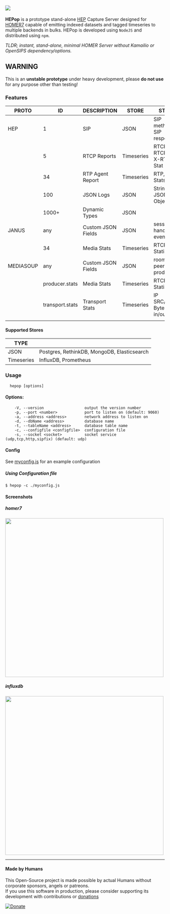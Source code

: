 
# <img src="https://user-images.githubusercontent.com/1423657/38167420-070b1a0c-3535-11e8-8d25-be0f38779b7b.png"/>

**HEPop** is a prototype stand-alone [HEP](https://github.com/sipcapture/hep) Capture Server designed for [HOMER7](https://github.com/sipcapture/homer) capable of emitting indexed datasets and tagged timeseries to multiple backends in bulks. HEPop is developed using `NodeJS` and distributed using `npm`.

*TLDR; instant, stand-alone, minimal HOMER Server without Kamailio or OpenSIPS dependency/options.*


## WARNING
This is an **unstable prototype** under heavy development, please **do not use** for any purpose other than testing!

### Features

| PROTO     | ID              | DESCRIPTION        | STORE      | STATS                        |
|-----------|-----------------|--------------------|------------|------------------------------|
| HEP       | 1               | SIP                | JSON       | SIP methods, SIP responses   |
|           | 5               | RTCP Reports       | Timeseries | RTCP, RTCPXR, X-RTP-Stat     |
|           | 34              | RTP Agent Report   | Timeseries | RTP, RTCP Stats              |
|           | 100             | JSON Logs          | JSON       | String, JSON Object          |
|           | 1000+           | Dynamic Types      | JSON       |                              |
| JANUS     | any             | Custom JSON Fields | JSON       | session_id, handle_id, event |
|           | 34              | Media Stats        | Timeseries | RTCP Statistics              |
| MEDIASOUP | any             | Custom JSON Fields | JSON       | roomId, peerName, producerId |
|           | producer.stats  | Media Stats        | Timeseries | RTCP Statistics              |
|           | transport.stats | Transport Stats    | Timeseries | IP SRC/DST, Bytes in/out     |
|           |                 |                    |            |                              |

#### Supported Stores
| TYPE       |               |
|------------|-----------------|
| JSON       | Postgres, RethinkDB, MongoDB, Elasticsearch |
| Timeseries | InfluxDB, Prometheus |

### Usage
```
  hepop [options]
```

#### Options:
```
    -V, --version                  output the version number
    -p, --port <number>            port to listen on (default: 9060)
    -a, --address <address>        network address to listen on
    -d, --dbName <address>         database name
    -t, --tableName <address>      database table name
    -c, --configfile <configfile>  configuration file
    -s, --socket <socket>          socket service (udp,tcp,http,sipfix) (default: udp)
```
#### Config
See [myconfig.js](https://github.com/sipcapture/HEPop/blob/master/myconfig.js) for an example configuration


##### Using Configuration file
```
$ hepop -c ./myconfig.js
```

#### Screenshots
##### homer7
<img src="https://user-images.githubusercontent.com/1423657/38173155-4f88f73e-35b9-11e8-86e1-d1d2e3013759.png" width=500/>

##### influxdb
<img src="https://user-images.githubusercontent.com/1423657/38167092-d89ebeb2-352f-11e8-8a67-7ada2fa1967e.png" width=500/>

----

#### Made by Humans
This Open-Source project is made possible by actual Humans without corporate sponsors, angels or patreons.<br>
If you use this software in production, please consider supporting its development with contributions or [donations](https://www.paypal.com/cgi-bin/webscr?cmd=_donations&business=donation%40sipcapture%2eorg&lc=US&item_name=SIPCAPTURE&no_note=0&currency_code=EUR&bn=PP%2dDonationsBF%3abtn_donateCC_LG%2egif%3aNonHostedGuest)

[![Donate](https://www.paypalobjects.com/en_US/i/btn/btn_donateCC_LG.gif)](https://www.paypal.com/cgi-bin/webscr?cmd=_donations&business=donation%40sipcapture%2eorg&lc=US&item_name=SIPCAPTURE&no_note=0&currency_code=EUR&bn=PP%2dDonationsBF%3abtn_donateCC_LG%2egif%3aNonHostedGuest) 

